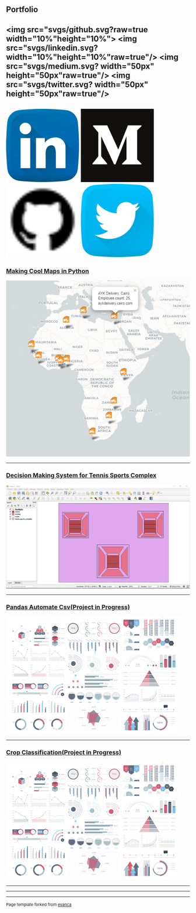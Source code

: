 ## Portfolio
## <img src="svgs/github.svg?raw=true width="10%"height="10%">  <img src="svgs/linkedin.svg?width="10%"height="10%"raw=true"/>  <img src="svgs/medium.svg? width="50px" height="50px"raw=true"/> <img src="svgs/twitter.svg? width="50px" height="50px"raw=true"/> 
<img width="200px" src="svgs/linkedin.svg"></img> <img width="200px" src="svgs/medium.svg"></img> <img width="200px" src="svgs/github.svg"></img> <img width="200px" src="svgs/twitter.svg"></img> 
---

### [Making Cool Maps in Python](/coolmaps)
<img src="images/snapshot for portfo cool maps.png?raw=true"/>

---
### [Decision Making System for Tennis Sports Complex](/tennissportscomplex)
<img src="images/QGIS screenshot showing the 5 layers.png?raw=true"/>

---
### [Pandas Automate Csv(Project in Progress)]()
<img src="images/dummy_thumbnail.jpg?raw=true"/>

---
### [Crop Classification(Project in Progress)](http://example.com/)
<img src="images/dummy_thumbnail.jpg?raw=true"/>

---

<!--[Project 3 Title](http://example.com/) -->
<!--[Project 4 Title](http://example.com/) -->
<!--[Project 5 Title](http://example.com/) -->

---




---
<p style="font-size:11px">Page template forked from <a href="https://github.com/evanca/quick-portfolio">evanca</a></p>
<!-- Remove above link if you don't want to attibute -->
